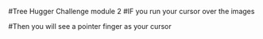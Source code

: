 #Tree Hugger Challenge module 2 
#IF you  run your cursor over the images

#Then you will see a pointer finger as your cursor
